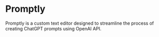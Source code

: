 # Promptly
Promptly is a custom text editor designed to streamline the process of creating ChatGPT prompts using OpenAI API.
